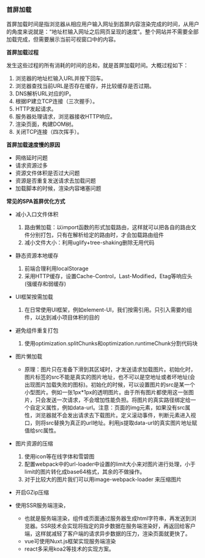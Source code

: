 ### 首屏加载

首屏加载时间是指浏览器从相应用户输入网址到首屏内容渲染完成的时间，从用户的角度来说就是：“地址栏输入网址之后网页呈现的速度”。整个网站并不需要全部加载完成，但需要展示当前可视窗口中的内容。

**首屏加载过程**

发生这些过程的所有消耗的时间的总和，就是首屏加载时间。大概过程如下：

1. 浏览器的地址栏输入URL并按下回车。
2. 浏览器查找当前URL是否存在缓存，并比较缓存是否过期。
3. DNS解析URL对应的IP。
4. 根据IP建立TCP连接（三次握手）。
5. HTTP发起请求。
6. 服务器处理请求，浏览器接收HTTP响应。
7. 渲染页面，构建DOM树。
8. 关闭TCP连接（四次挥手）。

**首屏加载速度慢的原因**

* 网络延时问题
* 请求资源过多
* 资源文件体积是否过大问题
* 资源是否重复发送请求去加载问题
* 加载脚本的时候，渲染内容堵塞问题

**常见的SPA首屏优化方式**

* 减小入口文件体积

    1. 路由懒加载：以import函数的形式加载路由，这样就可以把各自的路由文件分别打包，只有在解析给定的路由时，才会加载路由组件
    2. 减小文件大小：利用uglify+tree-shaking删除无用代码

* 静态资源本地缓存

    1. 前端合理利用localStorage
    2. 采用HTTP缓存，设置Cache-Control，Last-Modified，Etag等响应头(强缓存和弱缓存)

* UI框架按需加载

    1. 在日常使用UI框架，例如element-UI，我们按需引用。只引入需要的组件，以达到减小项目体积的目的

* 避免组件重复打包

    1. 使用optimization.splitChunks和optimization.runtimeChunk分割代码块

* 图片懒加载

    * 原理：图片只在准备下滑到其区域时，才发送请求加载图片。初始化时，图片标签的src不能是真实的图片地址，也不可以是空地址或者坏地址(会出现图片加载失败的图标)。初始化的时候，可以设置图片的src是某一个小型图片。例如一张1px*1px的透明图片。由于所有图片都使用这一张图片，只会发送一次请求，不会增加性能负担。将图片的真实路径绑定给一个自定义属性，例如data-url。注意：页面的img元素，如果没有src属性，浏览器就不会发出请求去下载图片。定义滚动事件，判断元素进入视口，则将src替换为真正的url地址。利用js提取data-url的真实图片地址赋值给src属性。

* 图片资源的压缩

    1. 使用icon等在线字体和雪碧图
    2. 配置webpack中的url-loader中设置的limit大小来对图片进行处理，小于limit的图片转化成base64格式，其余的不做操作。
    3. 对于比较大的图片我们可以用image-webpack-loader 来压缩图片

* 开启GZip压缩

* 使用SSR服务端渲染，

    * 也就是服务端渲染，组件或页面通过服务器生成html字符串，再发送到浏览器。SSR技术会实现将指定的异步数据在服务端渲染好，再返回给客户端，这样就减轻了客户端的请求异步数据的压力，渲染页面就更快了。
    * vue可使用Nuxt.js框架实现服务端渲染
    * react多采用koa2等技术的实现方案。


